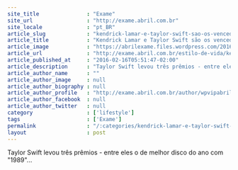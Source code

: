 ```yaml
---
site_title               : "Exame"
site_url                 : "http://exame.abril.com.br"
site_locale              : "pt_BR"
article_slug             : "kendrick-lamar-e-taylor-swift-sao-os-vencedores-do-grammy"
article_title            : "Kendrick Lamar e Taylor Swift são os vencedores do Grammy"
article_image            : "https://abrilexame.files.wordpress.com/2016/09/size_960_16_9_a-cantora-taylor-swift-com-seus-premios-na-cerimonia-de-premiacao-do-grammy-em-los-angeles-dia-15-de-fevereiro-de-20161.jpg?quality=70&strip=all&w=960"
article_url              : "http://exame.abril.com.br/estilo-de-vida/kendrick-lamar-e-taylor-swift-sao-os-grandes-vencedores-do-grammy/"
article_published_at     : "2016-02-16T05:51:47-02:00"
article_description      : "Taylor Swift levou três prêmios - entre eles o de melhor disco do ano com '1989'..."
article_author_name      : ""
article_author_image     : null
article_author_biography : null
article_author_profile   : "http://exame.abril.com.br/author/wpvipabril/"
article_author_facebook  : null
article_author_twitter   : null
category                 : ['lifestyle']
tags                     : ['Exame']
permalink                : "/:categories/kendrick-lamar-e-taylor-swift-sao-os-vencedores-do-grammy/"
layout                   : post
---
```


Taylor Swift levou três prêmios - entre eles o de melhor disco do ano com "1989"...
